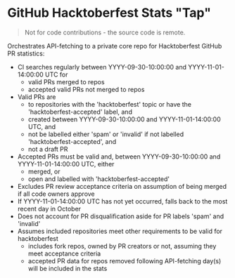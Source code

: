 # GitHub Hacktoberfest Stats "Tap"

> Not for code contributions - the source code is remote.

Orchestrates API-fetching to a private core repo for Hacktoberfest GitHub PR statistics:
* CI searches regularly between YYYY-09-30-10:00:00 and YYYY-11-01-14:00:00 UTC for 
  * valid PRs merged to repos
  * accepted valid PRs not merged to repos
* Valid PRs are
  * to repositories with the 'hacktoberfest' topic or have the 'hacktoberfest-accepted' label, and 
  * created between YYYY-09-30-10:00:00 and YYYY-11-01-14:00:00 UTC, and
  * not be labelled either 'spam' or 'invalid' if not labelled 'hacktoberfest-accepted', and
  * not a draft PR
* Accepted PRs must be valid and, between YYYY-09-30-10:00:00 and YYYY-11-01-14:00:00 UTC, either
  * merged, or
  * open and labelled with 'hacktoberfest-accepted'
* Excludes PR review acceptance criteria on assumption of being merged if all code owners approve
* If YYYY-11-01-14:00:00 UTC has not yet occurred, falls back to the most recent day in October
* Does not account for PR disqualification aside for PR labels 'spam' and 'invalid'
* Assumes included repositories meet other requirements to be valid for hacktoberfest
  * includes fork repos, owned by PR creators or not, assuming they meet acceptance criteria
  * accepted PR data for repos removed following API-fetching day(s) will be included in the stats 
